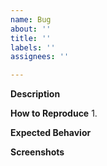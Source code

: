 ```yaml
---
name: Bug
about: ''
title: ''
labels: ''
assignees: ''

---
```


**Description**


**How to Reproduce**
1. 

**Expected Behavior**


**Screenshots**

